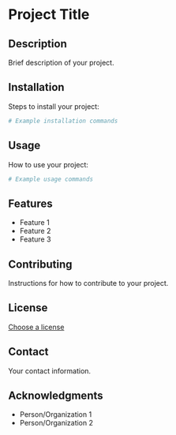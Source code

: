 # Project Title

## Description
Brief description of your project.

## Installation
Steps to install your project:

```bash
# Example installation commands
```

## Usage
How to use your project:

```bash
# Example usage commands
```

## Features
* Feature 1
* Feature 2
* Feature 3

## Contributing
Instructions for how to contribute to your project.

## License
[Choose a license](https://choosealicense.com/)

## Contact
Your contact information.

## Acknowledgments
* Person/Organization 1
* Person/Organization 2
